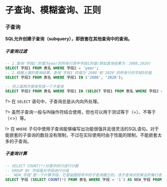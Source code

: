 # 子查询、模糊查询、正则

### 子查询

**SQL允许创建子查询（subquery），即嵌套在其他查询中的查询。**

##### 子查询过滤

```sql
-- 1.查询'字段2'的值为year的所有行其中字段1的值(假如查询结果为：2008,2020)
SELECT 字段1 FROM 表名 WHERE 字段2 = 'year';
-- 2.根据上面的查询结果，查询'字段1'的值为'2008'和'2020'的所有行的字段3的值
SELECT 字段3 FROM 表名 WHERE 字段1 IN ('2008', '2020');

-- 将上面两次查询写成一个子查询
SELECT 字段3 FROM 表名 WHERE 字段1 IN (SELECT 字段1 FROM 表名 WHERE 字段2 = 'year');
```

?> 在 `SELECT` 语句中，子查询总是从内向外处理。

?> 虽然子查询一般与IN操作符结合使用，但也可以用于测试等于（=）、不等于（<>）等。

!> 在 `WHERE` 子句中使用子查询能够编写出功能很强并且很灵活的SQL语句。对于能嵌套的子查询的数目没有限制，不过在实际使用时由于性能的限制，不能嵌套太多的子查询。

##### 子查询计算

```sql
-- SELECT COUNT(*)对表中的行进行计数
-- GROUP BY 字段是对字段进行分组
-- 'NEW_字段'是一个计算字段，它是由圆括号中的子查询建立的。该子查询对检索出的每行各执行一次。
SELECT 字段 (SELECT COUNT(*) FROM 表名 WHERE 字段 = '1') AS NEW_字段 FROM 表名 GROUP BY 字段; 
```





















